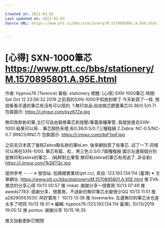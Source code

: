 ```yaml
---

Created at: 2021-03-03
Last updated at: 2021-03-03
Source URL: https://www.ptt.cc/bbs/stationery/M.1570895801.A.95E.html


---
```


# [心得] SXN-1000筆芯 https://www.ptt.cc/bbs/stationery/M.1570895801.A.95E.html


作者: hypnos76 (Terence) 看板: stationery 標題: \[心得\] SXN-1000筆芯 時間: Sat Oct 12 23:56:32 2019 之前買的SXN-1000不知放到哪了.今天新買了一枝. 想說看看手邊的筆芯有沒有可以搭的. 1.無印良品:自由換芯膠墨筆芯(0.38/0.5/0.7) 包裝圖示: <https://i.imgur.com/pyz67Ze.jpg>

無印改款新的筆,主打可自由替換筆芯和按壓/筆蓋兩種筆管. 我就放進去SXN-1000.結果可以用... 筆芯顏色多樣,有0.38/0.5/0.7三種粗細 2.Zebra: NC-0.5/NC-0.7 (RNC5/RNC7) 包裝圖示: <https://i.imgur.com/dqF1xqf.jpg>

之前去日本買了幾枝Zebra聯名款的筆bLen. 後來網拍買了些筆芯. 試了一下.同樣可以用在SXN-1000. 筆芯有藍、紅、黑三色,0.5/0.7兩種粗細 圖示左邊兩個分別是無印和zebra的筆芯... (純粹對比筆管.無印和zebra的筆芯有用過了..非全新) <https://i.imgur.com/1kS8TQc.jpg>

提供參考 -- -- ※ 發信站: 批踢踢實業坊(ptt.cc), 來自: 123.193.134.114 (臺灣) ※ 文章網址: <https://www.ptt.cc/bbs/stationery/M.1570895801.A.95E.html>
推 EVA: 推您的分享心得 10/13 00:57
推 rinkat: 謝謝分享～很實用 10/13 07:49
推 aweds7783: 感謝分享，很實用，不過新的無印筆芯水變很少QQ 10/13 11:51
推 a28290063530: 阿好實用！ 10/13 13:38
推 ilovemarks: 左邊無印的筆芯水也差太多了吧冏 10/13 18:31
※ 編輯: hypnos76 (123.193.134.114 臺灣), 10/13/2019 19:05:12
推 pontus: 謝謝分享 10/15 16:35

推文自動更新已關閉

